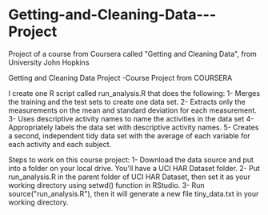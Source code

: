 # Getting-and-Cleaning-Data---Project
Project of a course from Coursera called "Getting and Cleaning Data", from University John Hopkins


Getting and Cleaning Data Project
-Course Project from COURSERA

I create one R script called run_analysis.R that does the following:
1- Merges the training and the test sets to create one data set.
2- Extracts only the measurements on the mean and standard deviation for each measurement.
3- Uses descriptive activity names to name the activities in the data set
4- Appropriately labels the data set with descriptive activity names.
5- Creates a second, independent tidy data set with the average of each variable for each activity and each subject.


Steps to work on this course project:
1- Download the data source and put into a folder on your local drive. You'll have a UCI HAR Dataset folder.
2- Put run_analysis.R in the parent folder of UCI HAR Dataset, then set it as your working directory using setwd() function in RStudio.
3- Run source("run_analysis.R"), then it will generate a new file tiny_data.txt in your working directory.
